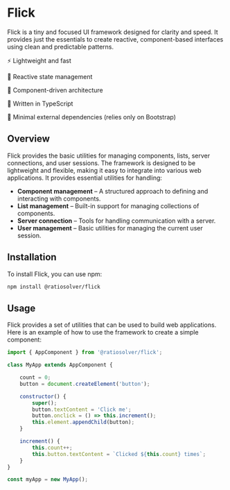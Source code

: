 # Flick

Flick is a tiny and focused UI framework designed for clarity and speed. It provides just the essentials to create reactive, component-based interfaces using clean and predictable patterns.

⚡ Lightweight and fast

🧠 Reactive state management

🧩 Component-driven architecture

💎 Written in TypeScript

🔗 Minimal external dependencies (relies only on Bootstrap)

## Overview

Flick provides the basic utilities for managing components, lists, server connections, and user sessions. The framework is designed to be lightweight and flexible, making it easy to integrate into various web applications. It provides essential utilities for handling:

 - **Component management** – A structured approach to defining and interacting with components.
 - **List management** – Built-in support for managing collections of components.
 - **Server connection** – Tools for handling communication with a server.
 - **User management** – Basic utilities for managing the current user session.

## Installation

To install Flick, you can use npm:

```bash
npm install @ratiosolver/flick
```

## Usage

Flick provides a set of utilities that can be used to build web applications. Here is an example of how to use the framework to create a simple component:

```javascript
import { AppComponent } from '@ratiosolver/flick';

class MyApp extends AppComponent {

    count = 0;
    button = document.createElement('button');

    constructor() {
        super();
        button.textContent = 'Click me';
        button.onclick = () => this.increment();
        this.element.appendChild(button);
    }

    increment() {
        this.count++;
        this.button.textContent = `Clicked ${this.count} times`;
    }
}

const myApp = new MyApp();
```